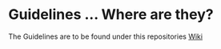# Guidelines ... Where are they?

The Guidelines are to be found under this repositories [Wiki](../../wiki)

